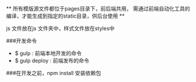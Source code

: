 ** 所有模版源文件都位于pages目录下，前后端共用，
   需通过前端自动化工具的编译，才能生成到指定的static目录，供后台使用 **

   js 文件放在js 文件夹中，样式文件放在styles中


###开发命令
- $ gulp         : 前端本地开发的命令
- $ gulp deploy  : 前端发布的命令


###在开发之前，npm install 安装依赖包


